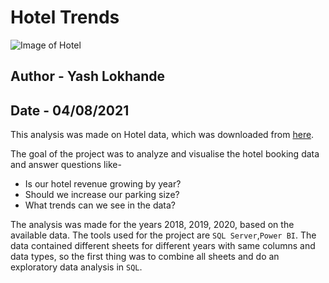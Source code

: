 # Hotel Trends
![Image of Hotel](https://images.unsplash.com/photo-1505492537188-de71a52767cb?ixlib=rb-1.2.1&ixid=MnwxMjA3fDB8MHxzZWFyY2h8Mjl8fGhvdGVsfGVufDB8fDB8fA%3D%3D&auto=format&fit=crop&w=500&q=60)
## Author - Yash Lokhande
## Date - 04/08/2021

This analysis was made on Hotel data, which was downloaded from [here](https://www.absentdata.com/hotel_revenue_historical_full/).

The goal of the project was to analyze and visualise the hotel booking data and answer questions like-
* Is our hotel revenue growing by year?
* Should we increase our parking size?
* What trends can we see in the data?

The analysis was made for the years 2018, 2019, 2020, based on the available data. The tools used for the project are `SQL Server`,`Power BI`.
The data contained different sheets for different years with same columns and data types, so the first thing was to combine all sheets and do an exploratory data analysis in `SQL`.
